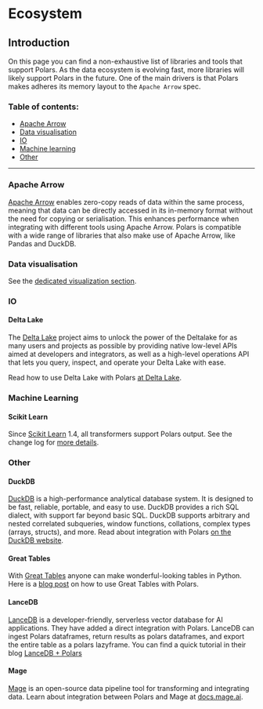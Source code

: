 # Ecosystem

## Introduction

On this page you can find a non-exhaustive list of libraries and tools that support Polars. As the data ecosystem is evolving fast, more libraries will likely support Polars in the future. One of the main drivers is that Polars makes adheres its memory layout to the `Apache Arrow` spec.

### Table of contents:

- [Apache Arrow](#apache-arrow)
- [Data visualisation](#data-visualisation)
- [IO](#io)
- [Machine learning](#machine-learning)
- [Other](#other)

---

### Apache Arrow

[Apache Arrow](https://arrow.apache.org/) enables zero-copy reads of data within the same process, meaning that data can be directly accessed in its in-memory format without the need for copying or serialisation. This enhances performance when integrating with different tools using Apache Arrow. Polars is compatible with a wide range of libraries that also make use of Apache Arrow, like Pandas and DuckDB.

### Data visualisation

See the [dedicated visualization section](misc/visualization.md).

### IO

#### Delta Lake

The [Delta Lake](https://github.com/delta-io/delta-rs) project aims to unlock the power of the Deltalake for as many users and projects as possible by providing native low-level APIs aimed at developers and integrators, as well as a high-level operations API that lets you query, inspect, and operate your Delta Lake with ease.

Read how to use Delta Lake with Polars [at Delta Lake](https://delta-io.github.io/delta-rs/integrations/delta-lake-polars/#reading-a-delta-lake-table-with-polars).

### Machine Learning

#### Scikit Learn

Since [Scikit Learn](https://scikit-learn.org/stable/) 1.4, all transformers support Polars output. See the change log for [more details](https://scikit-learn.org/dev/whats_new/v1.4.html#changes-impacting-all-modules).

### Other

#### DuckDB

[DuckDB](https://duckdb.org) is a high-performance analytical database system. It is designed to be fast, reliable, portable, and easy to use. DuckDB provides a rich SQL dialect, with support far beyond basic SQL. DuckDB supports arbitrary and nested correlated subqueries, window functions, collations, complex types (arrays, structs), and more. Read about integration with Polars [on the DuckDB website](https://duckdb.org/docs/guides/python/polars).

#### Great Tables

With [Great Tables](https://posit-dev.github.io/great-tables/articles/intro.html) anyone can make wonderful-looking tables in Python. Here is a [blog post](https://posit-dev.github.io/great-tables/blog/polars-styling/) on how to use Great Tables with Polars.

#### LanceDB

[LanceDB](https://lancedb.com/) is a developer-friendly, serverless vector database for AI applications. They have added a direct integration with Polars. LanceDB can ingest Polars dataframes, return results as polars dataframes, and export the entire table as a polars lazyframe. You can find a quick tutorial in their blog [LanceDB + Polars](https://blog.lancedb.com/lancedb-polars-2d5eb32a8aa3)

#### Mage

[Mage](https://www.mage.ai) is an open-source data pipeline tool for transforming and integrating data. Learn about integration between Polars and Mage at [docs.mage.ai](https://docs.mage.ai/integrations/polars).
